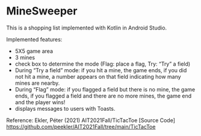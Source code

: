 # MineSweeper

This is a shopping list implemented with Kotlin in Android Studio.

Implemented features:
- 5X5 game area
- 3 mines
- check box to determine the mode (Flag: place a flag, Try: “Try” a field)
- During “Try a field” mode: if you hit a mine, the game ends, if you did not hit a mine, a number appears on that field indicating how many mines
are nearby.
- During “Flag” mode: if you flagged a field but there is no mine, the game ends, if you flagged a field and there are no more mines, the game end and the player
wins!
- displays messages to users with Toasts.

Reference: Ekler, Péter (2021) AIT2021Fall/TicTacToe [Source Code] https://github.com/peekler/AIT2021Fall/tree/main/TicTacToe
